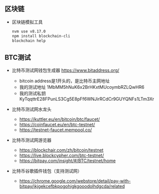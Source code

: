 ## 区块链
- 区块链模拟工具
    ```bash
    nvm use v8.17.0
    npm install blockchain-cli
    blockchain help
    ```

## BTC测试
- 比特币测试网钱包生成器 https://www.bitaddress.org/
    - bitcoin address是1开头的，是比特币主网地址
    - 我的测试地址 1MbMM5hNuK6x2BrHKxtMUcoymbRZLQwHR6
    - 我的测试私钥 KyTqqttrE28FPunLS3Cg5E8pFf6WNJirRCdCr9GUYQNFs1LTm3Xr

- 比特币测试网水龙头 
    - https://kuttler.eu/en/bitcoin/btc/faucet/
    - https://coinfaucet.eu/en/btc-testnet/
    - https://testnet-faucet.mempool.co/


- 比特币测试网游览器 
    - https://blockchair.com/zh/bitcoin/testnet
    - https://live.blockcypher.com/btc-testnet/
    - https://bitpay.com/insight/#/BTC/testnet/home


- 比特币谷歌插件钱包（支持测试网）
    - https://chrome.google.com/webstore/detail/pay-with-bitpay/jkjgekcefbkpogohigkgooodolhdgcda/related
